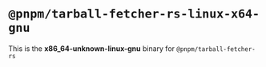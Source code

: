 # `@pnpm/tarball-fetcher-rs-linux-x64-gnu`

This is the **x86_64-unknown-linux-gnu** binary for `@pnpm/tarball-fetcher-rs`
